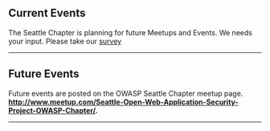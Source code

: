 ## Current Events

The Seattle Chapter is planning for future Meetups and Events. We needs your input. Please take our [survey](https://bit.ly/3yxqXQA)

---

## Future Events

Future events are posted on the OWASP Seattle Chapter meetup page.
**<http://www.meetup.com/Seattle-Open-Web-Application-Security-Project-OWASP-Chapter/>.**

---
